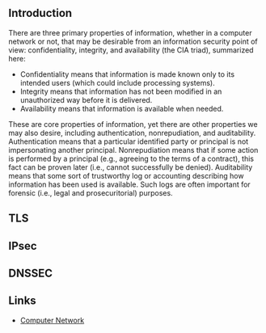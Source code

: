 ## Introduction

There are three primary properties of information, whether in a computer network or not, that may be desirable from an information security point of view: 
confidentiality, integrity, and availability (the CIA triad), summarized here:
- Confidentiality means that information is made known only to its intended users (which could include processing systems).
- Integrity means that information has not been modified in an unauthorized way before it is delivered.
- Availability means that information is available when needed.

These are core properties of information, yet there are other properties we may also desire, including authentication, nonrepudiation, and auditability. 
Authentication means that a particular identified party or principal is not impersonating another principal. 
Nonrepudiation means that if some action is performed by a principal (e.g., agreeing to the terms of a contract), this fact can be proven later (i.e., cannot successfully be denied). 
Auditability means that some sort of trustworthy log or accounting describing how information has been used is available. 
Such logs are often important for forensic (i.e., legal and prosecuritorial) purposes.



## TLS

## IPsec


## DNSSEC

## Links

- [Computer Network](/docs/CS/CN/CN.md)